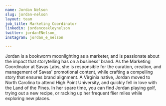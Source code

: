 ```yaml
---
name: Jordan Nelson
slug: jordan-nelson
layout: team
job_title: Marketing Coordinator
linkedin: jordancoakleynelson
twitter: jordanENelson_
instagram: jordan_e_nelson

---
```


Jordan is a bookworm moonlighting as a marketer, and is passionate about the impact that storytelling has on a business' brand. As the Marketing Coordinator at Savas Labs, she is responsible for the curation, creation, and management of Savas' promotional content, while crafting a compelling story that ensures brand alignment. A Virginia native, Jordan moved to North Carolina to attend High Point University, and quickly fell in love with the Land of the Pines. In her spare time, you can find Jordan playing golf, trying out a new recipe, or racking up her frequent flier miles while exploring new places.